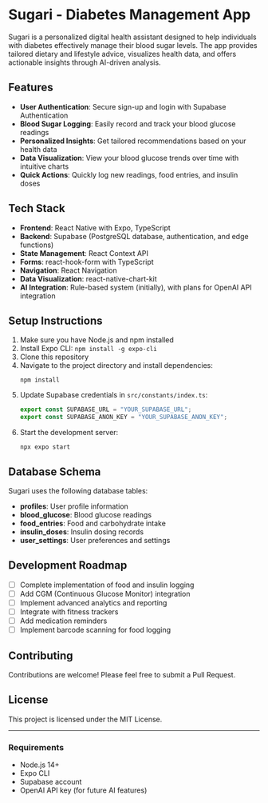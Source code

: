 # Sugari - Diabetes Management App

Sugari is a personalized digital health assistant designed to help individuals with diabetes effectively manage their blood sugar levels. The app provides tailored dietary and lifestyle advice, visualizes health data, and offers actionable insights through AI-driven analysis.

## Features

- **User Authentication**: Secure sign-up and login with Supabase Authentication
- **Blood Sugar Logging**: Easily record and track your blood glucose readings
- **Personalized Insights**: Get tailored recommendations based on your health data
- **Data Visualization**: View your blood glucose trends over time with intuitive charts
- **Quick Actions**: Quickly log new readings, food entries, and insulin doses

## Tech Stack

- **Frontend**: React Native with Expo, TypeScript
- **Backend**: Supabase (PostgreSQL database, authentication, and edge functions)
- **State Management**: React Context API
- **Forms**: react-hook-form with TypeScript
- **Navigation**: React Navigation
- **Data Visualization**: react-native-chart-kit
- **AI Integration**: Rule-based system (initially), with plans for OpenAI API integration

## Setup Instructions

1. Make sure you have Node.js and npm installed
2. Install Expo CLI: `npm install -g expo-cli`
3. Clone this repository
4. Navigate to the project directory and install dependencies:
   ```
   npm install
   ```
5. Update Supabase credentials in `src/constants/index.ts`:
   ```javascript
   export const SUPABASE_URL = "YOUR_SUPABASE_URL";
   export const SUPABASE_ANON_KEY = "YOUR_SUPABASE_ANON_KEY";
   ```
6. Start the development server:
   ```
   npx expo start
   ```

## Database Schema

Sugari uses the following database tables:

- **profiles**: User profile information
- **blood_glucose**: Blood glucose readings
- **food_entries**: Food and carbohydrate intake
- **insulin_doses**: Insulin dosing records
- **user_settings**: User preferences and settings

## Development Roadmap

- [ ] Complete implementation of food and insulin logging
- [ ] Add CGM (Continuous Glucose Monitor) integration
- [ ] Implement advanced analytics and reporting
- [ ] Integrate with fitness trackers
- [ ] Add medication reminders
- [ ] Implement barcode scanning for food logging

## Contributing

Contributions are welcome! Please feel free to submit a Pull Request.

## License

This project is licensed under the MIT License.

---

### Requirements

- Node.js 14+
- Expo CLI
- Supabase account
- OpenAI API key (for future AI features) 